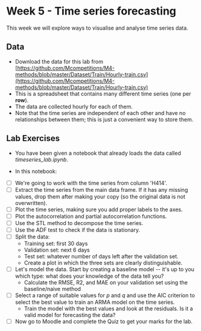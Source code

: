 # Week 5 - Time series forecasting

This week we will explore ways to visualise and analyse time series data.

## Data

* Download the data for this lab from [https://github.com/Mcompetitions/M4-methods/blob/master/Dataset/Train/Hourly-train.csv](https://github.com/Mcompetitions/M4-methods/blob/master/Dataset/Train/Hourly-train.csv)
* This is a spreadsheet that contains many different time series (one per **row**).
* The data are collected hourly for each of them.
* Note that the time series are independent of each other and have no relationships between them; this is just a convenient way to store them.

## Lab Exercises
    
* You have been given a notebook that already loads the data called _timeseries_lab.ipynb_.
		
* In this notebook:

- [ ] We're going to work with the time series from column 'H414'.
- [ ] Extract the time series from the main data frame. If it has any missing values, drop them after making your copy (so the original data is not overwritten).
- [ ] Plot the time series, making sure you add proper labels to the axes.
- [ ] Plot the autocorrelation and partial autocorrelation functions.
- [ ] Use the STL method to decompose the time series.
- [ ] Use the ADF test to check if the data is stationary.
- [ ] Split the data:
    * Training set: first 30 days
    * Validation set: next 6 days
    * Test set: whatever number of days left after the validation set.
    * Create a plot in which the three sets are clearly distinguishable.
- [ ] Let's model the data. Start by creating a baseline model -- it's up to you which type: what does your knowledge of the data tell you?
    * Calculate the RMSE, R2, and MAE on your validation set using the baseline/naive method
- [ ] Select a range of suitable values for $p$ and $q$ and use the AIC criterion to select the best value to train an ARMA model on the time series.
    * Train the model with the best values and look at the residuals. Is it a valid model for forecasting the data?
- [ ] Now go to Moodle and complete the Quiz to get your marks for the lab.
